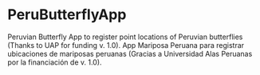 # PeruButterflyApp
Peruvian Butterfly App to register point locations of Peruvian butterflies (Thanks to UAP for funding v. 1.0). App Mariposa Peruana para registrar ubicaciones de mariposas peruanas (Gracias a Universidad Alas Peruanas por la financiación de v. 1.0).
